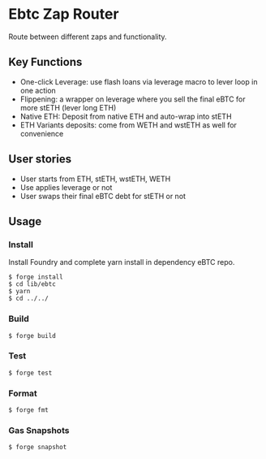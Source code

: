 # Ebtc Zap Router
Route between different zaps and functionality.

## Key Functions
* One-click Leverage: use flash loans via leverage macro to lever loop in one action
* Flippening: a wrapper on leverage where you sell the final eBTC for more stETH (lever long ETH)
* Native ETH: Deposit from native ETH and auto-wrap into stETH
* ETH Variants deposits: come from WETH and wstETH as well for convenience

## User stories
- User starts from ETH, stETH, wstETH, WETH
- Use applies leverage or not
- User swaps their final eBTC debt for stETH or not

## Usage

### Install
Install Foundry and complete yarn install in dependency eBTC repo.
```shell
$ forge install
$ cd lib/ebtc 
$ yarn
$ cd ../../
```

### Build

```shell
$ forge build
```

### Test

```shell
$ forge test
```

### Format

```shell
$ forge fmt
```

### Gas Snapshots

```shell
$ forge snapshot
```


